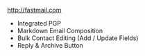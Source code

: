 http://fastmail.com

* Integrated PGP
* Markdown Email Composition
* Bulk Contact Editing (Add / Update Fields)
* Reply & Archive Button
